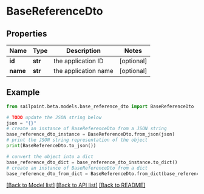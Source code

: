 # BaseReferenceDto


## Properties

Name | Type | Description | Notes
------------ | ------------- | ------------- | -------------
**id** | **str** | the application ID | [optional] 
**name** | **str** | the application name | [optional] 

## Example

```python
from sailpoint.beta.models.base_reference_dto import BaseReferenceDto

# TODO update the JSON string below
json = "{}"
# create an instance of BaseReferenceDto from a JSON string
base_reference_dto_instance = BaseReferenceDto.from_json(json)
# print the JSON string representation of the object
print(BaseReferenceDto.to_json())

# convert the object into a dict
base_reference_dto_dict = base_reference_dto_instance.to_dict()
# create an instance of BaseReferenceDto from a dict
base_reference_dto_from_dict = BaseReferenceDto.from_dict(base_reference_dto_dict)
```
[[Back to Model list]](../README.md#documentation-for-models) [[Back to API list]](../README.md#documentation-for-api-endpoints) [[Back to README]](../README.md)


